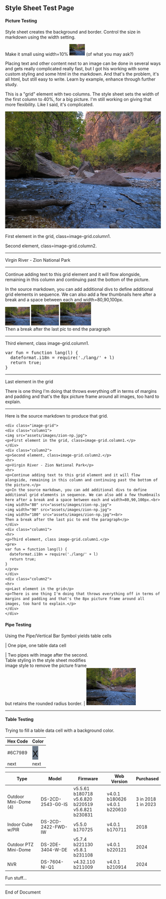 ## Style Sheet Test Page

#### Picture Testing
Style sheet creates the background and border. Control the size in markdown using the width setting.

Make it small using width=10% <img width="10%" src="assets/images/zion-np.jpg" alt="Bike">  (of what you may ask?)

Placing text and other content next to an image can be done in several ways and gets really complicated really fast, but I got his working with some custom styling and some html in the markdown. And that's the problem, it's all html, but still easy to write. Learn by example, enhance through further study.

This is a "grid" element with two columns. The style sheet sets the width of the first column to 40%, for a big picture. I'm still working on giving that more flexibility. Like I said, it's complicated.

<div class="image-grid">
<div class="column1">
<img src="assets/images/zion-np.jpg">
<p>First element in the grid, class=image-grid.column1.</p>
</div>
<div class="column2">
<p>Second element, class=image-grid.column2.</p>
<hr>
<p>Virgin River - Zion National Park</p>
<hr>
<p>Continue adding text to this grid element and it will flow alongside, remaining in this column and continuing past the bottom of the picture.</p>
<p>In the source markdown, you can add additional divs to define additional grid elements in sequence. We can also add a few thumbnails here after a break and a space between each and width=80,90,100px.<br>
<img width="80" src="assets/images/zion-np.jpg"> 
<img width="90" src="assets/images/zion-np.jpg"> 
<img width="100" src="assets/images/zion-np.jpg"><br>
Then a break after the last pic to end the paragraph</p>
</div>
<div class="column1">
<hr>
<p>Third element, class image-grid.column1.</p>
<pre>
var fun = function lang(l) {
  dateformat.i18n = require('./lang/' + l)
  return true;
}
</pre>
</div>
<div class="column2">
<hr>
<p>Last element in the grid</p>
<p>There is one thing I'm doing that throws everything off in terms of margins and padding and that's the 8px picture frame around all images, too hard to explain.</p>
</div>
</div>

---

Here is the source markdown to produce that grid.

```
<div class="image-grid">
<div class="column1">
<img src="assets/images/zion-np.jpg">
<p>First element in the grid, class=image-grid.column1.</p>
</div>
<div class="column2">
<p>Second element, class=image-grid.column2.</p>
<hr>
<p>Virgin River - Zion National Park</p>
<hr>
<p>Continue adding text to this grid element and it will flow alongside, remaining in this column and continuing past the bottom of the picture.</p>
<p>In the source markdown, you can add additional divs to define additional grid elements in sequence. We can also add a few thumbnails here after a break and a space between each and width=80,90,100px.<br>
<img width="80" src="assets/images/zion-np.jpg"> 
<img width="90" src="assets/images/zion-np.jpg"> 
<img width="100" src="assets/images/zion-np.jpg"><br>
Then a break after the last pic to end the paragraph</p>
</div>
<div class="column1">
<hr>
<p>Third element, class image-grid.column1.</p>
<pre>
var fun = function lang(l) {
  dateformat.i18n = require('./lang/' + l)
  return true;
}
</pre>
</div>
<div class="column2">
<hr>
<p>Last element in the grid</p>
<p>There is one thing I'm doing that throws everything off in terms of margins and padding and that's the 8px picture frame around all images, too hard to explain.</p>
</div>
</div>
```

#### Pipe Testing
Using the Pipe/Vertical Bar Symbol yields table cells

| One pipe, one table data cell

| Two pipes with image after the second.<br>Table styling in the style sheet modifies<br>image style to remove the picture frame<br>but retains the rounded radius border. | <img width="160" src="assets/images/zion-np.jpg">

---

#### Table Testing
Trying to fill a table data cell with a background color.

| Hex Code | Color |
| -------- | ----- |
| #6C7989 | <span style="font-size:36px;height:36px;width:36px;background:#6C7989;"> x </span> |
| next | next |

| Type | Model | Firmware | Web Version | Purchased |
| ---- | ----- | -------- | ----------- | --------- |
| Outdoor Mini-Dome (4) | DS-2CD-2543-G0-IS | v5.5.61 b180718<br>v5.6.820 b220519<br>v5.6.821 b230831 | v4.0.1 b180626<br>v4.0.1 b220610 | 3 in 2018<br>1 in 2023 |
| Indoor Cube w/PIR | DS-2CD-2422-FWD-IW | v5.5.0 b170725 | v4.0.1 b170711 | 2018  |
| Outdoor PTZ Mini-Dome | DS-2DE-3404-W-DE | v5.7.4 b221130<br>v5.8.1 b231108 | v4.0.1 b220121 | 2024 |
| NVR | DS-7604-NI-Q1 | v4.32.110 b211009 | v4.0.1 b210914 | 2024 |

Fun stuff...

---

End of Document
